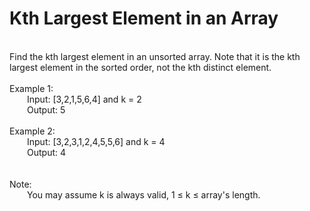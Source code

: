 <h1>Kth Largest Element in an Array</h1>
<p><br>
Find the kth largest element in an unsorted array. Note that it is the kth largest element in the sorted order, not the kth distinct element.<br>
<br>
Example 1:<br>
&emsp;&emsp;Input: [3,2,1,5,6,4] and k = 2<br>
&emsp;&emsp;Output: 5<br>
<br>
Example 2:<br>
&emsp;&emsp;Input: [3,2,3,1,2,4,5,5,6] and k = 4<br>
&emsp;&emsp;Output: 4<br>
<br>
<br>
Note:<br>
&emsp;&emsp;You may assume k is always valid, 1 ≤ k ≤ array's length.<br>
</p>
